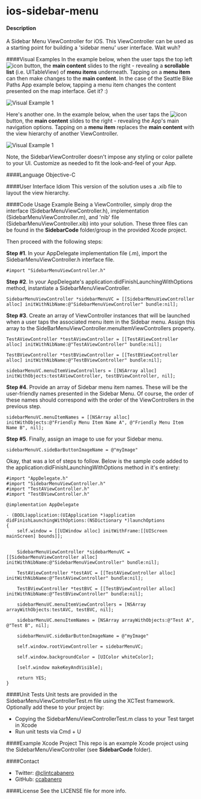 ios-sidebar-menu
================

#### Description
A Sidebar Menu ViewController for iOS. This ViewController can be used as a starting point for building a 'sidebar menu' user interface.  Wait wuh?

####Visual Examples
In the example below, when the user taps the top left ![icon](https://s3-us-west-1.amazonaws.com/app-static-assets/images/sidebar_example_seattle_bike_paths_button-sm.png) button, the __main content__ slides to the right - revealing a __scrollable list__ (i.e. UITableView) of __menu items__ underneath.  Tapping on a __menu item__ can then make changes to the __main content__.  In the case of the Seattle Bike Paths App example below, tapping a menu item changes the content presented on the map interface.  Get it? :)

![Visual Example 1](https://s3-us-west-1.amazonaws.com/app-static-assets/images/sidebar_example_seattle_bike_paths.png)

Here's another one.  In the example below, when the user taps the ![icon](https://s3-us-west-1.amazonaws.com/app-static-assets/images/sidebar_example_wainv_button-sm.png) button, the __main content__ slides to the right - revealing the App's main navigation options.  Tapping on a __menu item__ replaces the __main content__ with the view hierarchy of another ViewController.    

![Visual Example 1](https://s3-us-west-1.amazonaws.com/app-static-assets/images/sidebar_example_wainv.png)

Note, the SidebarViewController doesn't impose any styling or color pallete to your UI.  Customize as needed to fit the look-and-feel of your App.

####Language
Objective-C

####User Interface Idiom
This version of the solution uses a .xib file to layout the view hierarchy.  

####Code Usage Example
Being a ViewController, simply drop the interface (SidebarMenuViewController.h), implementation (SidebarMenuViewController.m), and 'nib' file (SidebarMenuViewController.xib) into your solution.  These three files can be found in the __SidebarCode__ folder/group in the provided Xcode project.

Then proceed with the following steps:

__Step #1__. In your AppDelegate implementation file (.m), import the SidebarMenuViewController.h interface file.

	#import "SidebarMenuViewController.h"
	
__Step #2__. In your AppDelegate's application:didFinishLaunchingWithOptions method, instantiate a SidebarMenuViewController.

	SidebarMenuViewController *sidebarMenuVC = [[SidebarMenuViewController alloc] initWithNibName:@"SidebarMenuViewController" bundle:nil];

__Step #3__. Create an array of ViewController instances that will be launched when a user taps the associated menu item in the Sidebar menu.  Assign this array to the SideBarMenuViewController.menuItemViewControllers property.

	TestAViewController *testAViewController = [[TestAViewController alloc] initWithNibName:@"TestAViewController" bundle:nil];
    
    TestBViewController *testBViewController = [[TestBViewController alloc] initWithNibName:@"TestBViewController" bundle:nil];
    
    sidebarMenuVC.menuItemViewControllers = [[NSArray alloc] initWithObjects:testAViewController, testBViewController, nil];

__Step #4__. Provide an array of Sidebar menu item names.  These will be the user-friendly names presented in the Sidebar Menu.  Of course, the order of these names should correspond with the order of the ViewControllers in the previous step.  

	sidebarMenuVC.menuItemNames = [[NSArray alloc] initWithObjects:@"Friendly Menu Item Name A", @"Friendly Menu Item Name B", nil];

__Step #5__.  Finally, assign an image to use for your Sidebar menu.

	sidebarMenuVC.sideBarButtonImageName = @"myImage"
	
Okay, that was a lot of steps to follow.  Below is the sample code added to the application:didFinishLaunchingWithOptions method in it's entirety:

	#import "AppDelegate.h"
	#import "SidebarMenuViewController.h"
	#import "TestAViewController.h"
	#import "TestBViewController.h"

	@implementation AppDelegate

	- (BOOL)application:(UIApplication *)application didFinishLaunchingWithOptions:(NSDictionary *)launchOptions
	{
    	self.window = [[UIWindow alloc] initWithFrame:[[UIScreen mainScreen] bounds]];
    
    
 		SidebarMenuViewController *sidebarMenuVC = [[SidebarMenuViewController alloc] initWithNibName:@"SidebarMenuViewController" bundle:nil];
    
    	TestAViewController *testAVC = [[TestAViewController alloc] initWithNibName:@"TestAViewController" bundle:nil];
    
    	TestBViewController *testBVC = [[TestBViewController alloc] initWithNibName:@"TestBViewController" bundle:nil];
    
    	sidebarMenuVC.menuItemViewControllers = [NSArray arrayWithObjects:testAVC, testBVC, nil];
    
    	sidebarMenuVC.menuItemNames = [NSArray arrayWithObjects:@"Test A", @"Test B", nil];

    	sidebarMenuVC.sideBarButtonImageName = @"myImage"

    	self.window.rootViewController = sidebarMenuVC;
    
    	self.window.backgroundColor = [UIColor whiteColor];
    
    	[self.window makeKeyAndVisible];
    
    	return YES;
	}


####Unit Tests
Unit tests are provided in the SidebarMenuViewControllerTest.m file using the XCTest framework.  Optionally add these to your project by:

* Copying the SidebarMenuViewControllerTest.m class to your Test target in Xcode
* Run unit tests via Cmd + U

####Example Xcode Project
This repo is an example Xcode project using the SidebarMenuViewController (see __SidebarCode__ folder).
  
####Contact
* Twitter: [@clintcabanero](http://twitter.com/clintcabanero)
* GitHub: [ccabanero](http:///github.com/ccabanero)


####License
See the LICENSE file for more info.
